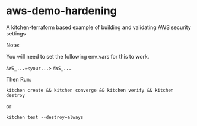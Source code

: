 # aws-demo-hardening
A kitchen-terraform based example of building and validating AWS security settings

Note:

You will need to set the following env_vars for this to work.

`AWS_...=<your...>`
`AWS_... `

Then Run:

`kitchen create && kitchen converge && kitchen verify && kitchen destroy`

or 

`kitchen test --destroy=always`

